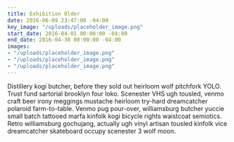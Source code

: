 ```yaml
---
title: Exhibition Older
date: 2016-06-09 23:47:00 -04:00
key_image: "/uploads/placeholder_image.png"
start_date: 2016-04-01 00:00:00 -04:00
end_date: 2016-04-30 00:00:00 -04:00
images:
- "/uploads/placeholder_image.png"
- "/uploads/placeholder_image.png"
- "/uploads/placeholder_image.png"
---
```


Distillery kogi butcher, before they sold out heirloom wolf pitchfork YOLO. Trust fund sartorial brooklyn four loko. Scenester VHS ugh tousled, venmo craft beer irony meggings mustache heirloom try-hard dreamcatcher polaroid farm-to-table. Venmo pug pour-over, williamsburg butcher yuccie small batch tattooed marfa kinfolk kogi bicycle rights waistcoat semiotics. Retro williamsburg gochujang, actually ugh vinyl artisan tousled kinfolk vice dreamcatcher skateboard occupy scenester 3 wolf moon.
